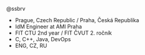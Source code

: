@ssbrv

- Prague, Czech Republic / Praha, Česká Republika
- IdM Engineer at AMI Praha
- FIT CTU 2nd year / FIT ČVUT 2. ročník
- C, C++, Java, DevOps
- ENG, CZ, RU

